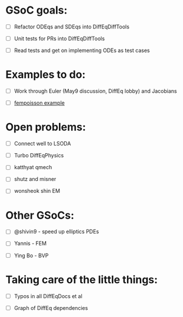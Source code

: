 # GSoC goals:

- [ ] Refactor ODEqs and SDEqs into DiffEqDiffTools
- [ ] Unit tests for PRs into DiffEqDiffTools

- [ ] Read tests and get on implementing ODEs as test cases



# Examples to do:

- [ ] Work through Euler (May9 discussion, DiffEq lobby) and Jacobians

- [ ] [fempoisson example](http://docs.juliadiffeq.org/latest/tutorials/fempoisson_example.html)

# Open problems:

- [ ] Connect well to LSODA

- [ ] Turbo DiffEqPhysics

- [ ] katthyat qmech

- [ ] shutz and misner

- [ ] wonsheok shin EM

# Other GSoCs:

- [ ] @shivin9 - speed up elliptics PDEs

- [ ] Yannis - FEM

- [ ] Ying Bo - BVP

# Taking care of the little things:

- [ ] Typos in all DiffEqDocs et al

- [ ] Graph of DiffEq dependencies
